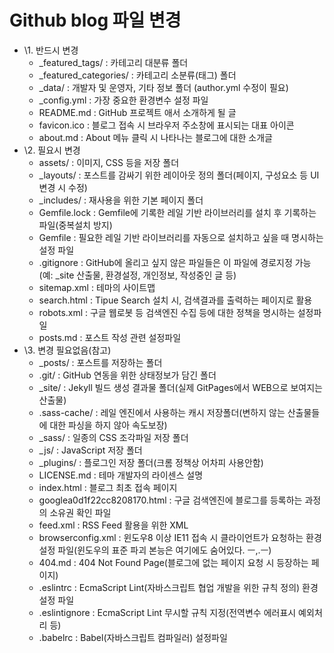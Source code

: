 # Github blog 파일 변경

- \1. 반드시 변경
  - _featured_tags/ : 카테고리 대분류 폴더
  - _featured_categories/ : 카테고리 소분류(태그) 폴더
  - _data/ : 개발자 및 운영자, 기타 정보 폴더 (author.yml 수정이 필요)
  - _config.yml : 가장 중요한 환경변수 설정 파일
  - README.md : GitHub 프로젝트 애서 소개하게 될 글
  - favicon.ico : 블로그 접속 시 브라우저 주소창에 표시되는 대표 아이콘
  - about.md : About 메뉴 클릭 시 나타나는 블로그에 대한 소개글
- \2. 필요시 변경
  - assets/ : 이미지, CSS 등을 저장 폴더
  - _layouts/ : 포스트를 감싸기 위한 레이아웃 정의 폴더(페이지, 구성요소 등 UI변경 시 수정)
  - _includes/ : 재사용을 위한 기본 페이지 폴더
  - Gemfile.lock : Gemfile에 기록한 레일 기반 라이브러리를 설치 후 기록하는 파일(중복설치 방지)
  - Gemfile : 필요한 레일 기반 라이브러리를 자동으로 설치하고 싶을 때 명시하는 설정 파일
  - .gitignore : GitHub에 올리고 싶지 않은 파일들은 이 파일에 경로지정 가능(예: _site 산출물, 환경설정, 개인정보, 작성중인 글 등)
  - sitemap.xml : 테마의 사이트맵
  - search.html : Tipue Search 설치 시, 검색결과를 출력하는 페이지로 활용
  - robots.xml : 구글 웹로봇 등 검색엔진 수집 등에 대한 정책을 명시하는 설정파일
  - posts.md : 포스트 작성 관련 설정파일
- \3. 변경 필요없음(참고)
  - _posts/ : 포스트를 저장하는 폴더
  - .git/ : GitHub 연동을 위한 상태정보가 담긴 폴더
  - _site/ : Jekyll 빌드 생성 결과물 폴더(실제 GitPages에서 WEB으로 보여지는 산출물)
  - .sass-cache/ : 레일 엔진에서 사용하는 캐시 저장폴더(변하지 않는 산출물들에 대한 파싱을 하지 않아 속도보장)
  - _sass/ : 일종의 CSS 조각파일 저장 폴더
  - _js/ : JavaScript 저장 폴더
  - _plugins/ : 플로그인 저장 폴더(크롬 정책상 어차피 사용안함)
  - LICENSE.md : 테마 개발자의 라이센스 설명
  - index.html : 블로그 최초 접속 페이지
  - googlea0d1f22cc8208170.html : 구글 검색엔진에 블로그를 등록하는 과정의 소유권 확인 파일
  - feed.xml : RSS Feed 활용을 위한 XML
  - browserconfig.xml : 윈도우8 이상 IE11 접속 시 클라이언트가 요청하는 환경설정 파일(윈도우의 표준 파괴 본능은 여기에도 숨어있다. ㅡ,.ㅡ)
  - 404.md : 404 Not Found Page(블로그에 없는 페이지 요청 시 등장하는 페이지)
  - .eslintrc : EcmaScript Lint(자바스크립트 협업 개발을 위한 규칙 정의) 환경설정 파일
  - .eslintignore : EcmaScript Lint 무시할 규칙 지정(전역변수 에러표시 예외처리 등)
  - .babelrc : Babel(자바스크립트 컴파일러) 설정파일